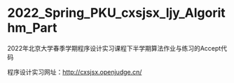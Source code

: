 # 2022_Spring_PKU_cxsjsx_ljy_Algorithm_Part
2022年北京大学春季学期程序设计实习课程下半学期算法作业与练习的Accept代码

程序设计实习网址：http://cxsjsx.openjudge.cn/
